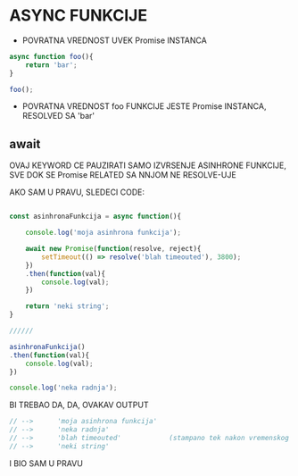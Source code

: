 # ASYNC FUNKCIJE

- POVRATNA VREDNOST UVEK Promise INSTANCA

```JAVASCRIPT
async function foo(){
    return 'bar';
}

foo();
```

- POVRATNA VREDNOST foo FUNKCIJE JESTE Promise INSTANCA, RESOLVED SA 'bar'

## await

OVAJ KEYWORD CE PAUZIRATI SAMO IZVRSENJE ASINHRONE FUNKCIJE, SVE DOK SE Promise RELATED SA NNJOM NE RESOLVE-UJE

AKO SAM U PRAVU, SLEDECI CODE:

```javascript

const asinhronaFunkcija = async function(){

    console.log('moja asinhrona funkcija');

    await new Promise(function(resolve, reject){
        setTimeout(() => resolve('blah timeouted'), 3800);
    })
    .then(function(val){
        console.log(val);
    })

    return 'neki string';
}

//////

asinhronaFunkcija()
.then(function(val){
    console.log(val);
})

console.log('neka radnja');


```

BI TREBAO DA, DA, OVAKAV OUTPUT

```javascript
// -->      'moja asinhrona funkcija'
// -->      'neka radnja'
// -->      'blah timeouted'            (stampano tek nakon vremenskog perioda)
// -->      'neki string'
```

I BIO SAM U PRAVU